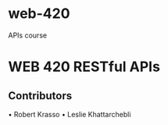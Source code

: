 # web-420
APIs course

<h1>WEB 420 RESTful APIs</h1>
<h2>Contributors</h2>

&#8226; Robert Krasso
&#8226; Leslie Khattarchebli
